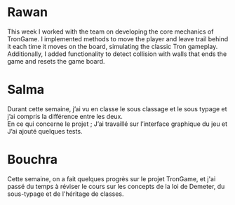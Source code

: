 # Rawan
This week I worked with the team on developing the core mechanics of TronGame. I implemented methods to move the player and leave trail behind it each time it moves on the board, simulating the classic Tron gameplay.
Additionally, I added functionality to detect collision with walls that ends the game and resets the game board.

# Salma
Durant cette semaine, j’ai vu en classe le sous classage et le sous typage et j’ai compris la différence entre les deux.  
En ce qui concerne le projet ; J’ai travaillé sur l’interface graphique du jeu et J’ai ajouté quelques tests.

# Bouchra 
Cette semaine, on a fait quelques progrès sur le projet TronGame, et j'ai passé du temps à réviser le cours sur les concepts de la loi de Demeter, du sous-typage et de l'héritage de classes.
